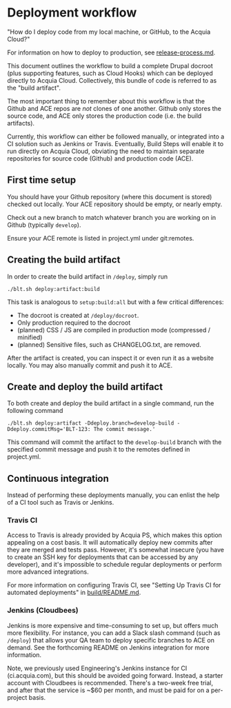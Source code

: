 # Deployment workflow

"How do I deploy code from my local machine, or GitHub, to the Acquia Cloud?"

For information on how to deploy to production, see [release-process.md](release-process.md).

This document outlines the workflow to build a complete Drupal docroot (plus supporting features, such as Cloud Hooks) which can be deployed directly to Acquia Cloud. Collectively, this bundle of code is referred to as the "build artifact".

The most important thing to remember about this workflow is that the Github and ACE repos are _not_ clones of one another. Github only stores the source code, and ACE only stores the production code (i.e. the build artifacts).

Currently, this workflow can either be followed manually, or integrated into a CI solution such as Jenkins or Travis. Eventually, Build Steps will enable it to run directly on Acquia Cloud, obviating the need to maintain separate repositories for source code (Github) and production code (ACE).

## First time setup

You should have your Github repository (where this document is stored) checked out locally. Your ACE repository should be empty, or nearly empty.

Check out a new branch to match whatever branch you are working on in Github (typically `develop`).

Ensure your ACE remote is listed in project.yml under git:remotes.

## Creating the build artifact

In order to create the build artifact in `/deploy`, simply run
```
./blt.sh deploy:artifact:build
```

This task is analogous to `setup:build:all` but with a few critical differences:
* The docroot is created at `/deploy/docroot`.
* Only production required to the docroot 
* (planned) CSS / JS are compiled in production mode (compressed / minified)
* (planned) Sensitive files, such as CHANGELOG.txt, are removed.

After the artifact is created, you can inspect it or even run it as a website locally. You may also manually commit and push it to ACE.

## <a name="build-artifact"></a>Create and deploy the build artifact

To both create and deploy the build artifact in a single command, run the following command
 
````
./blt.sh deploy:artifact -Ddeploy.branch=develop-build -Ddeploy.commitMsg='BLT-123: The commit message.'
````

This command will commit the artifact to the `develop-build` branch with the specified commit message and push it to the remotes defined in project.yml.

## Continuous integration

Instead of performing these deployments manually, you can enlist the help of a CI tool such as Travis or Jenkins.

### Travis CI

Access to Travis is already provided by Acquia PS, which makes this option appealing on a cost basis. It will automatically deploy new commits after they are merged and tests pass. However, it's somewhat insecure (you have to create an SSH key for deployments that can be accessed by any developer), and it's impossible to schedule regular deployments or perform more advanced integrations.

For more information on configuring Travis CI, see "Setting Up Travis CI for automated deployments" in [build/README.md](../build/README.md).

### Jenkins (Cloudbees)

Jenkins is more expensive and time-consuming to set up, but offers much more flexibility. For instance, you can add a Slack slash command (such as `/deploy`) that allows your QA team to deploy specific branches to ACE on demand. See the forthcoming README on Jenkins integration for more information.

Note, we previously used Engineering's Jenkins instance for CI (ci.acquia.com), but this should be avoided going forward. Instead, a starter account with Cloudbees is recommended. There's a two-week free trial, and after that the service is ~$60 per month, and must be paid for on a per-project basis.
